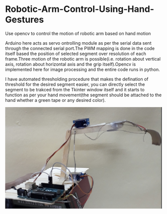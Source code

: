 # Robotic-Arm-Control-Using-Hand-Gestures
Use opencv to control the motion of robotic arm based on hand motion

Arduino here acts as servo ontrolling module as per the serial data sent through the connected serial port.The PWM mapping is
done in the code itself based the position of selected segment over resolution of each frame.Three motion of the robotic arm is possible(i.e. rotation about vertical axis, rotation about horizontal axis and the grip itself).Opencv is implemented here for image processing and the entire code runs in python.

I have automated thresholding procedure that makes the defination of threshold for the desired segment easier, you can directly select the segment to be trakced from the Tkinter window itself and it starts to function as per your hand movement(the segment should be attached to the hand whether a green tape or any desired color).

![alt text](https://github.com/abastola0/Robotic-Arm-Control-Using-Hand-Gestures/blob/master/robotic_arm.png)
